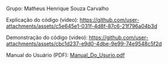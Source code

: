Grupo: Matheus Henrique Souza Carvalho

Explicação do código (video):
https://github.com/user-attachments/assets/c5e645e1-031f-4d8f-87c6-21f796a04b3d

Demonstração do código (video):
https://github.com/user-attachments/assets/cbc1d237-e9d0-4dbe-9e99-74e9548c5f2d

Manual do Usuário (PDF):
[Manual_Do_Usurio.pdf](https://github.com/user-attachments/files/20908994/Manual_Do_Usurio.pdf)
